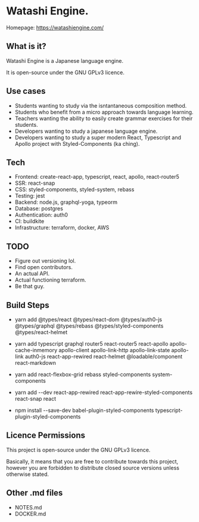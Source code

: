 # Watashi Engine.

Homepage: https://watashiengine.com/ 

## What is it?

Watashi Engine is a Japanese language engine.

It is open-source under the GNU GPLv3 licence. 

## Use cases

  - Students wanting to study via the isntantaneous composition method.
  - Students who benefit from a micro approach towards language learning.
  - Teachers wanting the ability to easily create grammar exercises for their students.
  - Developers wanting to study a japanese language engine.
  - Developers wanting to study a super modern React, Typescript and Apollo project with Styled-Components (ka ching). 

## Tech
- Frontend: create-react-app, typescript, react, apollo, react-router5
- SSR: react-snap
- CSS: styled-components, styled-system, rebass
- Testing: jest
- Backend: node.js, graphql-yoga, typeorm
- Database: postgres
- Authentication: auth0
- CI: buildkite
- Infrastructure: terraform, docker, AWS

## TODO

- Figure out versioning lol. 
- Find open contributors. 
- An actual API.
- Actual functioning terraform. 
- Be that guy.

## Build Steps 

- yarn add @types/react @types/react-dom @types/auth0-js @types/graphql @types/rebass @types/styled-components @types/react-helmet 
- yarn add typescript graphql router5 react-router5 react-apollo apollo-cache-inmemory apollo-client apollo-link-http apollo-link-state apollo-link auth0-js react-app-rewired react-helmet @loadable/component react-markdown 
- yarn add react-flexbox-grid rebass styled-components system-components 
- yarn add --dev react-app-rewired react-app-rewire-styled-components react-snap react

- npm install --save-dev babel-plugin-styled-components typescript-plugin-styled-components

## Licence Permissions

This project is open-source under the GNU GPLv3 licence. 

Basically, it means that you are free to contribute towards this project, however you are forbidden to distribute closed source versions unless otherwise stated.

## Other .md files

- NOTES.md
- DOCKER.md
